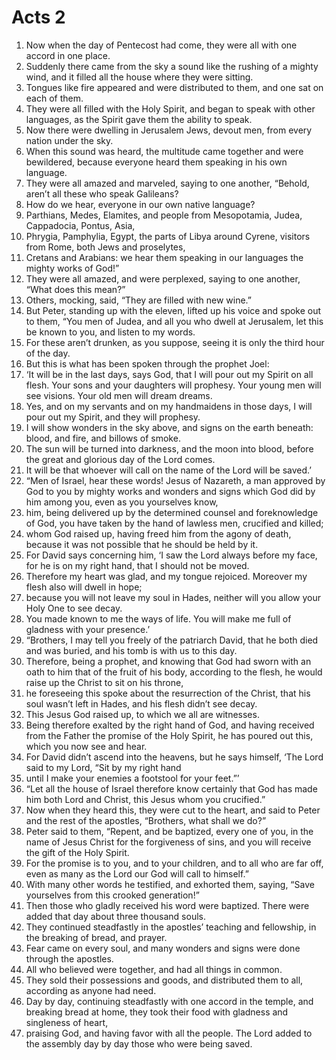 ﻿
# Acts  2
1. Now when the day of Pentecost had come, they were all with one accord in one place. 
2. Suddenly there came from the sky a sound like the rushing of a mighty wind, and it filled all the house where they were sitting. 
3. Tongues like fire appeared and were distributed to them, and one sat on each of them. 
4. They were all filled with the Holy Spirit, and began to speak with other languages, as the Spirit gave them the ability to speak. 
5. Now there were dwelling in Jerusalem Jews, devout men, from every nation under the sky. 
6. When this sound was heard, the multitude came together and were bewildered, because everyone heard them speaking in his own language. 
7. They were all amazed and marveled, saying to one another, “Behold, aren’t all these who speak Galileans? 
8. How do we hear, everyone in our own native language? 
9. Parthians, Medes, Elamites, and people from Mesopotamia, Judea, Cappadocia, Pontus, Asia, 
10. Phrygia, Pamphylia, Egypt, the parts of Libya around Cyrene, visitors from Rome, both Jews and proselytes, 
11. Cretans and Arabians: we hear them speaking in our languages the mighty works of God!” 
12. They were all amazed, and were perplexed, saying to one another, “What does this mean?” 
13. Others, mocking, said, “They are filled with new wine.” 
14. But Peter, standing up with the eleven, lifted up his voice and spoke out to them, “You men of Judea, and all you who dwell at Jerusalem, let this be known to you, and listen to my words. 
15. For these aren’t drunken, as you suppose, seeing it is only the third hour of the day. 
16. But this is what has been spoken through the prophet Joel: 
17. ‘It will be in the last days, says God, that I will pour out my Spirit on all flesh. Your sons and your daughters will prophesy. Your young men will see visions. Your old men will dream dreams. 
18. Yes, and on my servants and on my handmaidens in those days, I will pour out my Spirit, and they will prophesy. 
19. I will show wonders in the sky above, and signs on the earth beneath: blood, and fire, and billows of smoke. 
20. The sun will be turned into darkness, and the moon into blood, before the great and glorious day of the Lord comes. 
21. It will be that whoever will call on the name of the Lord will be saved.’ 
22. “Men of Israel, hear these words! Jesus of Nazareth, a man approved by God to you by mighty works and wonders and signs which God did by him among you, even as you yourselves know, 
23. him, being delivered up by the determined counsel and foreknowledge of God, you have taken by the hand of lawless men, crucified and killed; 
24. whom God raised up, having freed him from the agony of death, because it was not possible that he should be held by it. 
25. For David says concerning him, ‘I saw the Lord always before my face, for he is on my right hand, that I should not be moved. 
26. Therefore my heart was glad, and my tongue rejoiced. Moreover my flesh also will dwell in hope; 
27. because you will not leave my soul in Hades, neither will you allow your Holy One to see decay. 
28. You made known to me the ways of life. You will make me full of gladness with your presence.’ 
29. “Brothers, I may tell you freely of the patriarch David, that he both died and was buried, and his tomb is with us to this day. 
30. Therefore, being a prophet, and knowing that God had sworn with an oath to him that of the fruit of his body, according to the flesh, he would raise up the Christ to sit on his throne, 
31. he foreseeing this spoke about the resurrection of the Christ, that his soul wasn’t left in Hades, and his flesh didn’t see decay. 
32. This Jesus God raised up, to which we all are witnesses. 
33. Being therefore exalted by the right hand of God, and having received from the Father the promise of the Holy Spirit, he has poured out this, which you now see and hear. 
34. For David didn’t ascend into the heavens, but he says himself, ‘The Lord said to my Lord, “Sit by my right hand 
35. until I make your enemies a footstool for your feet.”’ 
36. “Let all the house of Israel therefore know certainly that God has made him both Lord and Christ, this Jesus whom you crucified.” 
37. Now when they heard this, they were cut to the heart, and said to Peter and the rest of the apostles, “Brothers, what shall we do?” 
38. Peter said to them, “Repent, and be baptized, every one of you, in the name of Jesus Christ for the forgiveness of sins, and you will receive the gift of the Holy Spirit. 
39. For the promise is to you, and to your children, and to all who are far off, even as many as the Lord our God will call to himself.” 
40. With many other words he testified, and exhorted them, saying, “Save yourselves from this crooked generation!” 
41. Then those who gladly received his word were baptized. There were added that day about three thousand souls. 
42. They continued steadfastly in the apostles’ teaching and fellowship, in the breaking of bread, and prayer. 
43. Fear came on every soul, and many wonders and signs were done through the apostles. 
44. All who believed were together, and had all things in common. 
45. They sold their possessions and goods, and distributed them to all, according as anyone had need. 
46. Day by day, continuing steadfastly with one accord in the temple, and breaking bread at home, they took their food with gladness and singleness of heart, 
47. praising God, and having favor with all the people. The Lord added to the assembly day by day those who were being saved. 
